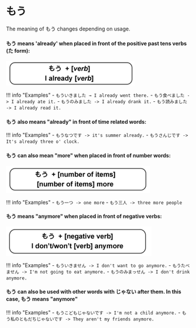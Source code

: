 # もう

The meaning of もう changes depending on usage.

#### もう means 'already' when placed in front of the positive past tens verbs (た form):

![Alt text](../../assets/images/もう-already.png)

!!! info "Examples"
    - `もういきました → I already went there.`
    - `もう食べました -> I already ate it.`
    - `もうのみました -> I already drank it.`
    - `もう読みました -> I already read it.`

#### もう also means "already" in front of time related words:

!!! info "Examples"
    - `もうなつです -> it's summer already.`
    - `もうさんじです -> It's already three o' clock.`

#### もう can also mean "more" when placed in front of number words:

![Alt text](../../assets/images/もう-number.png)

!!! info "Examples"
    - `もう一つ -> one more`
    - `もう三人 -> three more people`

#### もう means "anymore" when placed in front of negative verbs:

![Alt text](../../assets/images/もう-anymore.png)

!!! info "Examples"
    - `もういきません -> I don't want to go anymore.`
    - `もうたべません -> I'm not going to eat anymore.`
    - `もうのみまっせん -> I don't drink anymore.`
  
#### もう can also be used with other words with じゃない after them. In this case, もう means "anymore"

!!! info "Examples"
    - `もうこどもじゃないです -> I'm not a child anymore.`
    - `もう私のともだちじゃないです -> They aren't my friends anymore.`